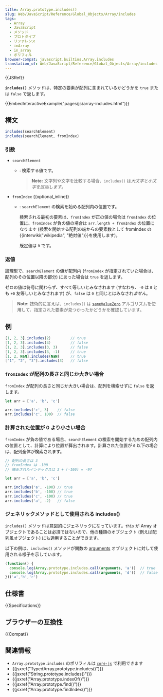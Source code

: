 ```yaml
---
title: Array.prototype.includes()
slug: Web/JavaScript/Reference/Global_Objects/Array/includes
tags:
  - Array
  - JavaScript
  - メソッド
  - プロトタイプ
  - リファレンス
  - inArray
  - in_array
  - ポリフィル
browser-compat: javascript.builtins.Array.includes
translation_of: Web/JavaScript/Reference/Global_Objects/Array/includes
---
```

{{JSRef}}

**`includes()`** メソッドは、特定の要素が配列に含まれているかどうかを `true` または `false` で返します。

{{EmbedInteractiveExample("pages/js/array-includes.html")}}

## 構文

```js
includes(searchElement)
includes(searchElement, fromIndex)
```

### 引数

- `searchElement`

  - : 検索する値です。

    > **Note:** 文字列や文字を比較する場合、`includes()` は*大文字と小文字を区別します*。

- `fromIndex` {{optional_inline}}

  - : `searchElement` の検索を始める配列内の位置です。

    検索される最初の要素は、`fromIndex` が正の値の場合は `fromIndex` の位置に、`fromIndex` が負の値の場合は `arr.length + fromIndex` の位置になります (検索を開始する配列の端からの要素数として fromIndex の{{interwiki("wikipedia", "絶対値")}}を使用します)。

    既定値は `0` です。

### 返値

論理型で、`searchElement` の値が配列内 (`fromIndex` が指定されていた場合は、配列のその位置以降の部分) にあった場合は `true` を返します。

ゼロの値は符号に関わらず、すべて等しいとみなされます (すなわち、`-0` は `0` とも `+0` 友等しいとみなされます) が、`false` は `0` と同じとはみなされ*ません*。

> **Note:** 技術的に言えば、`includes()` は [`sameValueZero`](/ja/docs/Web/JavaScript/Equality_comparisons_and_sameness#same-value-zero_equality) アルゴリズムを使用して、指定された要素が見つかったかどうかを確認しています。

## 例

```js
[1, 2, 3].includes(2)         // true
[1, 2, 3].includes(4)         // false
[1, 2, 3].includes(3, 3)      // false
[1, 2, 3].includes(3, -1)     // true
[1, 2, NaN].includes(NaN)     // true
["1", "2", "3"].includes(3)   // false
```

### `fromIndex` が配列の長さと同じか大きい場合

`fromIndex` が配列の長さと同じか大きい場合は、配列を検索せずに `false` を返します。

```js
let arr = ['a', 'b', 'c']

arr.includes('c', 3)    // false
arr.includes('c', 100)  // false
```

### 計算された位置が 0 より小さい場合

`fromIndex` が負の値である場合、`searchElement` の検索を開始するための配列内の位置として、計算により位置が算出されます。計算された位置が `0` 以下の場合は、配列全体が検索されます。

```js
// 配列の長さは 3
// fromIndex は -100
// 補正されたインデックスは 3 + (-100) = -97

let arr = ['a', 'b', 'c']

arr.includes('a', -100) // true
arr.includes('b', -100) // true
arr.includes('c', -100) // true
arr.includes('a', -2)   // false
```

### ジェネリックメソッドとして使用される includes()

`includes()` メソッドは意図的にジェネリックになっています。`this` が Array オブジェクトであることは必須ではないので、他の種類のオブジェクト (例えば配列風オブジェクト) にも適用することができます。

以下の例は、`includes()` メソッドが関数の [arguments](/ja/docs/Web/JavaScript/Reference/Functions/arguments) オブジェクトに対して使用される様子を示しています。

```js
(function() {
  console.log(Array.prototype.includes.call(arguments, 'a'))  // true
  console.log(Array.prototype.includes.call(arguments, 'd'))  // false
})('a','b','c') 
```

## 仕様書

{{Specifications}}

## ブラウザーの互換性

{{Compat}}

## 関連情報

- `Array.prototype.includes` のポリフィルは [`core-js`](https://github.com/zloirock/core-js#ecmascript-array) で利用できます
- {{jsxref("TypedArray.prototype.includes()")}}
- {{jsxref("String.prototype.includes()")}}
- {{jsxref("Array.prototype.indexOf()")}}
- {{jsxref("Array.prototype.find()")}}
- {{jsxref("Array.prototype.findIndex()")}}
